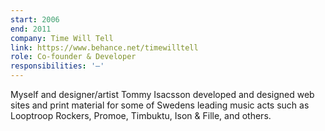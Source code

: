 ```yaml
---
start: 2006
end: 2011
company: Time Will Tell
link: https://www.behance.net/timewilltell
role: Co-founder & Developer
responsibilities: '—'
---
```


Myself and designer/artist Tommy Isacsson developed and designed web sites and print material for some of Swedens leading music acts such as Looptroop Rockers, Promoe, Timbuktu, Ison & Fille, and others.
